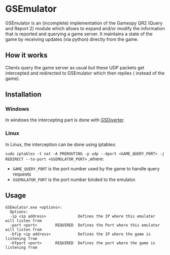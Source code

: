 # GSEmulator
GSEmulator is an (incomplete) implementation of the Gamespy QR2 (Query and Report 2) module which allows to expand and/or modify the information that is reported and querying a game server. It maintains a state of the game by receiving updates (via python) directly from the game.

## How it works
Clients query the game server as usual but these UDP packets get intercepted and redirected to GSEmulator which then replies ( instead of the game).

## Installation
### Windows
In windows the intercepting part is done with [GSDiverter](https://github.com/UTurista/GSDiverter).

### Linux
In Linux, the interception can be done using iptables:

`sudo iptables -t nat -A PREROUTING -p udp --dport <GAME_QUERY_PORT> -j REDIRECT --to-port <GSEMULATOR_PORT>`
,where:
- `GAME_QUERY_PORT` is the port number used by the game to handle query requests
- `GSEMULATOR_PORT` is the port number binded to the emulator.

## Usage
```
GSEmulator.exe <options>:
  Options:
  -ip <ip address>              Defines the IP where this emulater will listen from
  -port <port>        REQUIRED  Defines the Port where this emulater will listen from
  -bfip <ip address>            Defines the IP where the game is listening from
  -bfport <port>      REQUIRED  Defines the port where the game is listening from
```
